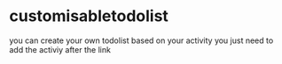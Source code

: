 # customisabletodolist
you can create your own todolist based on your activity
you just need to add the activiy after the link 
